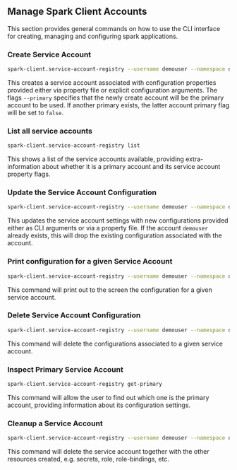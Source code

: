 ## Manage Spark Client Accounts

This section provides general commands on how to use the CLI interface for creating, managing and configuring spark applications.

### Create Service Account

```bash
spark-client.service-account-registry --username demouser --namespace demonamespace create --primary --properties-file /home/demouser/conf/spark-overrides.conf  --conf spark.app.name=demo-spark-app-overrides
```

This creates a service account associated with configuration properties provided either via property file or explicit 
configuration arguments. The flags `--primary` specifies that the newly create account will be the primary account to 
be used. If another primary exists, the latter account primary flag will be set to `false`.

### List all service accounts

```bash
spark-client.service-account-registry list
```

This shows a list of the service accounts available, providing extra-information about whether it is a primary account
and its service account property flags.

### Update the Service Account Configuration

```bash
spark-client.service-account-registry --username demouser --namespace demonamespace update-conf --properties-file /home/demouser/conf/spark-overrides.conf  --conf spark.app.name=demo-spark-app-overrides
```

This updates the service account settings with new configurations provided either as CLI arguments or via a 
property file. If the account ```demouser``` already exists, this will drop the existing configuration associated with the account.

### Print configuration for a given Service Account 

```bash
spark-client.service-account-registry --username demouser --namespace demonamespace get-conf
```

This command will print out to the screen the configuration for a given service account. 

### Delete Service Account Configuration

```bash
spark-client.service-account-registry --username demouser --namespace demonamespace delete-conf
```

This command will delete the configurations associated to a given service account. 

### Inspect Primary Service Account

```bash
spark-client.service-account-registry get-primary
```

This command will allow the user to find out which one is the primary account, providing information 
about its configuration settings. 

### Cleanup a Service Account

```bash
spark-client.service-account-registry --username demouser --namespace demonamespace delete
```

This command will delete the service account together with the other resources created, e.g. 
secrets, role, role-bindings, etc. 